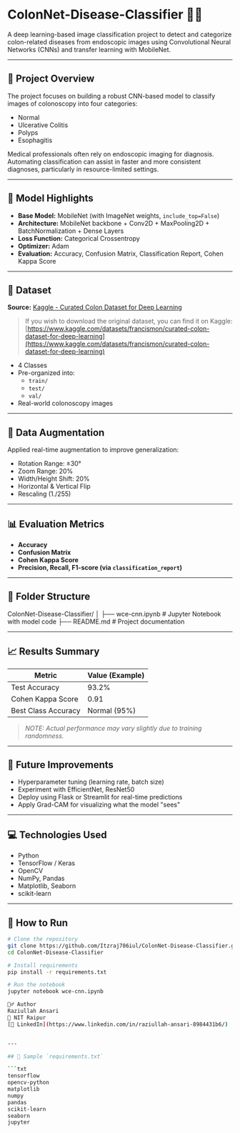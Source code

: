 # ColonNet-Disease-Classifier 🧠🔬

A deep learning-based image classification project to detect and categorize colon-related diseases from endoscopic images using Convolutional Neural Networks (CNNs) and transfer learning with MobileNet.

---

## 📌 Project Overview

The project focuses on building a robust CNN-based model to classify images of colonoscopy into four categories:
- Normal
- Ulcerative Colitis
- Polyps
- Esophagitis

Medical professionals often rely on endoscopic imaging for diagnosis. Automating classification can assist in faster and more consistent diagnoses, particularly in resource-limited settings.

---

## 🚀 Model Highlights

- **Base Model:** MobileNet (with ImageNet weights, `include_top=False`)
- **Architecture:** MobileNet backbone + Conv2D + MaxPooling2D + BatchNormalization + Dense Layers
- **Loss Function:** Categorical Crossentropy
- **Optimizer:** Adam
- **Evaluation:** Accuracy, Confusion Matrix, Classification Report, Cohen Kappa Score

---

## 📂 Dataset

**Source:** [Kaggle - Curated Colon Dataset for Deep Learning](https://www.kaggle.com/datasets/satwikakth/curated-colon-dataset-for-deep-learning)
> If you wish to download the original dataset, you can find it on Kaggle:  
> [https://www.kaggle.com/datasets/francismon/curated-colon-dataset-for-deep-learning](https://www.kaggle.com/datasets/francismon/curated-colon-dataset-for-deep-learning)


- 4 Classes
- Pre-organized into:
  - `train/`
  - `test/`
  - `val/`
- Real-world colonoscopy images

---

## 🧪 Data Augmentation

Applied real-time augmentation to improve generalization:
- Rotation Range: ±30°
- Zoom Range: 20%
- Width/Height Shift: 20%
- Horizontal & Vertical Flip
- Rescaling (1./255)

---

## 📊 Evaluation Metrics

- **Accuracy**
- **Confusion Matrix**
- **Cohen Kappa Score**
- **Precision, Recall, F1-score (via `classification_report`)**

---

## 📁 Folder Structure
ColonNet-Disease-Classifier/
│
├── wce-cnn.ipynb # Jupyter Notebook with model code
├── README.md # Project documentation


---

## 📈 Results Summary

| Metric              | Value (Example) |
|---------------------|-----------------|
| Test Accuracy       | 93.2%           |
| Cohen Kappa Score   | 0.91            |
| Best Class Accuracy | Normal (95%)    |

> *NOTE: Actual performance may vary slightly due to training randomness.*

---

## 🧠 Future Improvements

- Hyperparameter tuning (learning rate, batch size)
- Experiment with EfficientNet, ResNet50
- Deploy using Flask or Streamlit for real-time predictions
- Apply Grad-CAM for visualizing what the model "sees"

---

## 💻 Technologies Used

- Python
- TensorFlow / Keras
- OpenCV
- NumPy, Pandas
- Matplotlib, Seaborn
- scikit-learn

---

## 🧰 How to Run

```bash
# Clone the repository
git clone https://github.com/Itzraj786iul/ColonNet-Disease-Classifier.git
cd ColonNet-Disease-Classifier

# Install requirements
pip install -r requirements.txt

# Run the notebook
jupyter notebook wce-cnn.ipynb

🙋‍♂️ Author
Raziullah Ansari
📍 NIT Raipur
[🔗 LinkedIn](https://www.linkedin.com/in/raziullah-ansari-8984431b6/)


---

## 🧾 Sample `requirements.txt` 

```txt
tensorflow
opencv-python
matplotlib
numpy
pandas
scikit-learn
seaborn
jupyter

